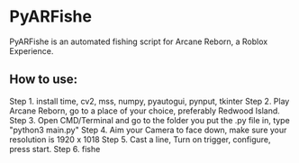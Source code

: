 # PyARFishe
PyARFishe is an automated fishing script for Arcane Reborn, a Roblox Experience.

## How to use:
Step 1. install time, cv2, mss, numpy, pyautogui, pynput, tkinter
Step 2. Play Arcane Reborn, go to a place of your choice, preferably Redwood Island.
Step 3. Open CMD/Terminal and go to the folder you put the .py file in, type "python3 main.py"
Step 4. Aim your Camera to face down, make sure your resolution is 1920 x 1018
Step 5. Cast a line, Turn on trigger, configure, press start.
Step 6. fishe
